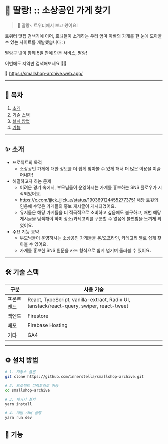 # 🔔 딸랑! :: 소상공인 가게 찾기

> 🔔 딸랑~ 트위터에서 보고 왔어요!

트위터 맛집 검색기에 이어, 효녀들이 소개하는 우리 엄마 아빠의 가게를 한 눈에 모아볼 수 있는 사이트를 개발했습니다 :)

딸랑구 넷이 함께 5일 만에 만든 서비스, 딸랑!

이번에도 지역만 검색해보세요 👐🏻

🔗 https://smallshop-archive.web.app/

---

## 📖 목차

1. [소개](#소개)
2. [기술 스택](#기술-스택)
3. [설치 방법](#설치-방법)
4. [기능](#기능)

---

## ✨ 소개

- 프로젝트의 목적
  - 소상공인 가게에 대한 정보를 더 쉽게 찾아볼 수 있게 해서 더 많은 이용을 이끌어내자!
- 해결하고자 하는 문제
  - 어려운 경기 속에서, 부모님들이 운영하시는 가게를 홍보하는 SNS 플로우가 시작되었어요.
  - https://x.com/jjick_jjick_e/status/1903691244552773751 해당 트윗의 인용에 수많은 가게들의 홍보 게시글이 게시되었어요.
  - 유저들은 해당 가게들을 더 적극적으로 소비하고 싶음에도 불구하고, 매번 해당 게시글을 탐색해야 하며 장소/카테고리를 구분할 수 없음에 불편함을 느끼게 되었어요.
- 주요 기능 요약
  - 부모님들이 운영하시는 소상공인 가게들을 온/오프라인, 카테고리 별로 쉽게 찾아볼 수 있어요.
  - 가게를 홍보한 SNS 원문을 카드 형식으로 쉽게 넘기며 둘러볼 수 있어요.

---

## 🛠️ 기술 스택

| 구분       | 사용 기술                                                                               |
| ---------- | --------------------------------------------------------------------------------------- |
| 프론트엔드 | React, TypeScript, vanilla-extract, Radix UI, tanstack/react-query, swiper, react-tweet |
| 백엔드     | Firestore                                                                               |
| 배포       | Firebase Hosting                                                                        |
| 기타       | GA4                                                                                     |

---

## ⚙️ 설치 방법

```bash
# 1. 저장소 클론
git clone https://github.com/innerstella/smallshop-archive.git

# 2. 프로젝트 디렉토리로 이동
cd smallshop-archive

# 3. 패키지 설치
yarn install

# 4. 개발 서버 실행
yarn run dev
```

## 🌟 기능
